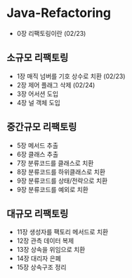 # Java-Refactoring

- 0장 리팩토링이란 (02/23)

## 소규모 리팩토링

- 1장 매직 넘버를 기호 상수로 치환 (02/23)
- 2장 제어 플래그 삭제 (02/24)
- 3장 어서션 도입
- 4장 널 객체 도입

## 중간규모 리팩토링

- 5장 메서드 추출
- 6장 클래스 추출
- 7장 분류코드를 클래스로 치환
- 8장 분류코드를 하위클래스로 치환
- 9장 분류코드를 상태/전략으로 치환
- 9장 분류코드를 예외로 치환

## 대규모 리팩토링

- 11장 생성자를 팩토리 메서드로 치환
- 12장 관측 데이터 복제
- 13장 상속을 위임으로 치환
- 14장 대리자 은폐
- 15장 상속구조 정리

